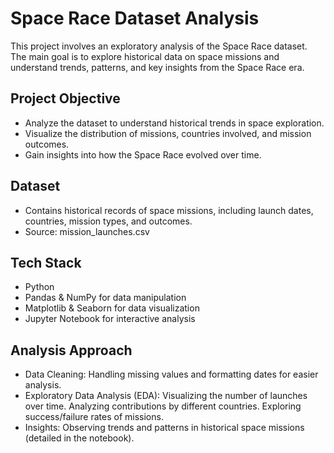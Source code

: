 # Space Race Dataset Analysis
This project involves an exploratory analysis of the Space Race dataset. The main goal is to explore historical data on space missions and understand trends, patterns, and key insights from the Space Race era.

## Project Objective
- Analyze the dataset to understand historical trends in space exploration.
- Visualize the distribution of missions, countries involved, and mission outcomes.
- Gain insights into how the Space Race evolved over time.

## Dataset
- Contains historical records of space missions, including launch dates, countries, mission types, and outcomes.
- Source: mission_launches.csv

## Tech Stack
- Python
- Pandas & NumPy for data manipulation
- Matplotlib & Seaborn for data visualization
- Jupyter Notebook for interactive analysis

## Analysis Approach
- Data Cleaning: Handling missing values and formatting dates for easier analysis.
- Exploratory Data Analysis (EDA):
Visualizing the number of launches over time.
Analyzing contributions by different countries.
Exploring success/failure rates of missions.
- Insights: Observing trends and patterns in historical space missions (detailed in the notebook).

